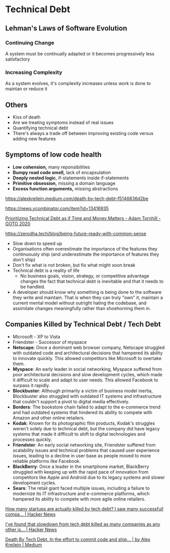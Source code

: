 # Technical Debt

## Lehman's Laws of Software Evolution

### Continuing Change

A system must be continually adapted or it becomes progressively less satisfactory

### Increasing Complexity

As a system evolves, it's complexity increases unless work is done to maintan or reduce it

## Others

- Kiss of death
- Are we treating symptoms instead of real issues
- Quantifying technical debt
- There's always a trade off between improving existing code versus adding new features

## Symptoms of low code health

- **Low cohension,** many reponsibilities
- **Bumpy road code smell,** lack of encapsulation
- **Deeply nested logic**, if-statements inside if-statements
- **Primitive obsession,** missing a domain language
- **Excess function arguments,** missing abstractions

https://alexkreilein.medium.com/death-by-tech-debt-f5146836d2be

https://news.ycombinator.com/item?id=13416935

[Prioritizing Technical Debt as if Time and Money Matters - Adam Tornhill - GOTO 2020](https://www.youtube.com/watch?v=FnmYGqZAAuI)

https://zerodha.tech/blog/being-future-ready-with-common-sense

- Slow down to speed up
- Organisations often overestimate the importance of the features they continuously ship (and underestimate the importance of features they don't ship)
- Don't fix what is not broken, but fix what might soon break
- Technical debt is a reality of life
    - No business goals, vision, strategy, or competitive advantage changes the fact that technical debt is inevitable and that it needs to be handled.
- A developer should know why something is being done to the software they write and maintain. That is when they can truly "own" it, maintain a current mental model without outright hating the codebase, and assimilate changes meaningfully rather than shoehorning them in.

## Companies Killed by Technical Debt / Tech Debt

- Microsoft - XP to Vista
- Friendster - Successor of myspace
- **Netscape**: Once a dominant web browser company, Netscape struggled with outdated code and architectural decisions that hampered its ability to innovate quickly. This allowed competitors like Microsoft to overtake them.
- **Myspace**: An early leader in social networking, Myspace suffered from poor architectural decisions and slow development cycles, which made it difficult to scale and adapt to user needs. This allowed Facebook to surpass it rapidly.
- **Blockbuster**: Although primarily a victim of business model inertia, Blockbuster also struggled with outdated IT systems and infrastructure that couldn't support a pivot to digital media effectively.
- **Borders**: The bookstore chain failed to adapt to the e-commerce trend and had outdated systems that hindered its ability to compete with Amazon and other online retailers.
- **Kodak**: Known for its photographic film products, Kodak's struggles weren't solely due to technical debt, but the company did have legacy systems that made it difficult to shift to digital technologies and processes quickly.
- **Friendster**: An early social networking site, Friendster suffered from scalability issues and technical problems that caused user experience issues, leading to a decline in user base as people moved to more reliable platforms like Facebook.
- **BlackBerry**: Once a leader in the smartphone market, BlackBerry struggled with keeping up with the rapid pace of innovation from competitors like Apple and Android due to its legacy systems and slower development cycles.
- **Sears**: The retail giant faced multiple issues, including a failure to modernize its IT infrastructure and e-commerce platforms, which hampered its ability to compete with more agile online retailers.

[How many startups are actually killed by tech debt? I saw many successfull compa... | Hacker News](https://news.ycombinator.com/item?id=25618278)

[I've found that slowdown from tech debt killed as many companies as any other is... | Hacker News](https://news.ycombinator.com/item?id=31516517)

[Death By Tech Debt. In the effort to commit code and ship… | by Alex Kreilein | Medium](https://alexkreilein.medium.com/death-by-tech-debt-f5146836d2be)
